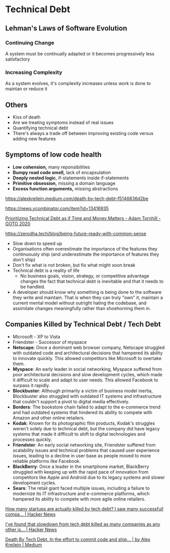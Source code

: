 # Technical Debt

## Lehman's Laws of Software Evolution

### Continuing Change

A system must be continually adapted or it becomes progressively less satisfactory

### Increasing Complexity

As a system evolves, it's complexity increases unless work is done to maintan or reduce it

## Others

- Kiss of death
- Are we treating symptoms instead of real issues
- Quantifying technical debt
- There's always a trade off between improving existing code versus adding new features

## Symptoms of low code health

- **Low cohension,** many reponsibilities
- **Bumpy road code smell,** lack of encapsulation
- **Deeply nested logic**, if-statements inside if-statements
- **Primitive obsession,** missing a domain language
- **Excess function arguments,** missing abstractions

https://alexkreilein.medium.com/death-by-tech-debt-f5146836d2be

https://news.ycombinator.com/item?id=13416935

[Prioritizing Technical Debt as if Time and Money Matters - Adam Tornhill - GOTO 2020](https://www.youtube.com/watch?v=FnmYGqZAAuI)

https://zerodha.tech/blog/being-future-ready-with-common-sense

- Slow down to speed up
- Organisations often overestimate the importance of the features they continuously ship (and underestimate the importance of features they don't ship)
- Don't fix what is not broken, but fix what might soon break
- Technical debt is a reality of life
    - No business goals, vision, strategy, or competitive advantage changes the fact that technical debt is inevitable and that it needs to be handled.
- A developer should know why something is being done to the software they write and maintain. That is when they can truly "own" it, maintain a current mental model without outright hating the codebase, and assimilate changes meaningfully rather than shoehorning them in.

## Companies Killed by Technical Debt / Tech Debt

- Microsoft - XP to Vista
- Friendster - Successor of myspace
- **Netscape**: Once a dominant web browser company, Netscape struggled with outdated code and architectural decisions that hampered its ability to innovate quickly. This allowed competitors like Microsoft to overtake them.
- **Myspace**: An early leader in social networking, Myspace suffered from poor architectural decisions and slow development cycles, which made it difficult to scale and adapt to user needs. This allowed Facebook to surpass it rapidly.
- **Blockbuster**: Although primarily a victim of business model inertia, Blockbuster also struggled with outdated IT systems and infrastructure that couldn't support a pivot to digital media effectively.
- **Borders**: The bookstore chain failed to adapt to the e-commerce trend and had outdated systems that hindered its ability to compete with Amazon and other online retailers.
- **Kodak**: Known for its photographic film products, Kodak's struggles weren't solely due to technical debt, but the company did have legacy systems that made it difficult to shift to digital technologies and processes quickly.
- **Friendster**: An early social networking site, Friendster suffered from scalability issues and technical problems that caused user experience issues, leading to a decline in user base as people moved to more reliable platforms like Facebook.
- **BlackBerry**: Once a leader in the smartphone market, BlackBerry struggled with keeping up with the rapid pace of innovation from competitors like Apple and Android due to its legacy systems and slower development cycles.
- **Sears**: The retail giant faced multiple issues, including a failure to modernize its IT infrastructure and e-commerce platforms, which hampered its ability to compete with more agile online retailers.

[How many startups are actually killed by tech debt? I saw many successfull compa... | Hacker News](https://news.ycombinator.com/item?id=25618278)

[I've found that slowdown from tech debt killed as many companies as any other is... | Hacker News](https://news.ycombinator.com/item?id=31516517)

[Death By Tech Debt. In the effort to commit code and ship… | by Alex Kreilein | Medium](https://alexkreilein.medium.com/death-by-tech-debt-f5146836d2be)
